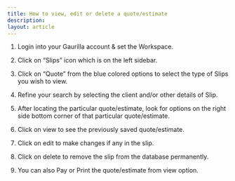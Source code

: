 ```yaml
---
title: How to view, edit or delete a quote/estimate
description: 
layout: article
---
```

1. Login into your Gaurilla account & set the Workspace.

2. Click on “Slips” icon which is on the left sidebar.

3. Click on “Quote” from the blue colored options to select the type of Slips you wish to view.

4. Refine your search by selecting the client and/or other details of Slip.

5. After locating the particular quote/estimate, look for options on the right side bottom corner of that particular quote/estimate.

6. Click on view to see the previously saved quote/estimate.

7. Click on edit to make changes if any in the slip.

8. Click on delete to remove the slip from the database permanently.

9. You can also Pay or Print the quote/estimate from view option.
